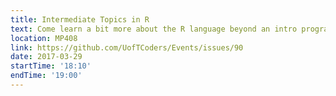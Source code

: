 ```yaml
---
title: Intermediate Topics in R
text: Come learn a bit more about the R language beyond an intro programming lesson.
location: MP408
link: https://github.com/UofTCoders/Events/issues/90
date: 2017-03-29
startTime: '18:10'
endTime: '19:00'
---
```

